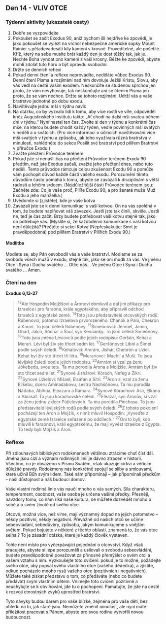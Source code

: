 ## Den 14 - VLIV OTCE

### Týdenní aktivity (ukazatelé cesty)

1. Dobře se vyzpovídejte
1. Pokoušet se začít Exodus 90, aniž bychom šli nejdříve ke zpovědi, je jako pokoušet se vylézt na vrchol nebezpečné americké sopky Mount Rainier s pětadevadesáti kily kamení v krosně. Proveditelné, ale pošetilé. Kříž, který na sebe musíte brát každý den je dost těžký tak, jak je. Nechte Boha vyndat ono kamení z vaší krosny. Běžte ke zpovědi, abyste mohli zdolat tuto horu a být opravdu svobodní.
1. Držte se denních reflexí
1. Pokud denní čtení a reflexe neprovádíte, neděláte vůbec Exodus 90. Denní čtení Písma a rozjímání nad ním dovoluje Ježíši Kristu, Slovu, aby vás vedl na cestě vaším exodem. Neskončíte se studenou sprchou jen proto, že vám nevyhovuje, tak neskončujte ani se čtením Písma jen proto, že se vám nechce. Držte se tohoto rozjímání. Udrží vás a vaše bratrstvo jednotné po dobu exodu.
1. Navštěvujte jednu mši v týdnu navíc
1. Na otázku, co by vyzvalo lidi k tomu, aby více rostli ve víře, odpověděl kněz Augustinského Institutu takto: „Ať chodí na další mši svatou během dní v týdnu.“ Nyní nastal ten čas. Zvolte si den v týdnu a konkrétní čas mše, na kterou budete chodit každý týden, vedle povinných mší svatých v neděli a o svátcích. (Pro více informací o účincích navštěvování více mší svatých v týdnu a způsobu, jak toho využívala různá bratrstva v minulosti, nahlédněte do sekce Posílit své bratrství pod pilířem Bratrství v příručce Exodu.)
1. Zvažte přečtení Průvodce terénem
1. Pokud jste si nenašli čas na přečtení Průvodce terénem Exodu 90 předtím, než jste Exodus začali, zvažte jeho přečtení dnes, nebo tuto neděli. Tento průvodce rámcuje celou zkušenost Exodu 90 a pomůže vám pochopit důvod každé části vašeho exodu. Porozumění těmto důvodům často pomáhá k tomu, abyste se zavázali k disciplínám s větší radostí a lehčím srdcem. (Nejdůležitější části Průvodce terénem jsou: Začněte zde: Co je vaše proč, Pilíře Exodu 90, a pro ženaté muže Muž Exodu a jeho manželka.)
1. Uvědomte si (zjistěte), kde je vaše kotva
1. Zavázali jste se k denní komunikaci s vaší kotvou. On na vás spoléhá v tom, že budete naplňovat váš závazek. Jestli jste tak činili, skvěle. Jestli ne, teď je čas začít. Brzy budete potřebovat vaši kotvu stejně tak, jako on potřebuje vás. (Myslíte si, že každodenní komunikace s vaší kotvou není důležitá? Přečtěte si sekci Kotva (Nepřeskakujte: Smrt je pravděpodobná) pod pilířem Bratrství v Pilířích Exodu 90.)

#### Modlitba

Modlete se, aby Pán osvobodil vás a vaše bratrství.
Modleme se za svobodu všech mužů v exodu, stejně tak, jako se oni modlí za vás.
Ve jménu Otce i Syna i Ducha svatého … Otče náš… Ve jménu Otce i Syna i Ducha svatého … Amen.

### Čtení na den

**Exodus 6,13-27**

> <sup>13</sup>Ale Hospodin Mojžíšovi a Áronovi domluvil a dal jim příkazy pro Izraelce i pro faraóna, krále egyptského, aby připravili odchod Izraelců z egyptské země.
> <sup>14</sup>Toto jsou představitelé otcovských rodů: Rúbenovci, potomci Izraelova prvorozeného: Chanók a Palú, Chesrón a Karmí. To jsou čeledi Rúbenovy.
> <sup>15</sup>Šimeónovci: Jemúel, Jamín, Ohad, Jakín, Sóchar a Šaul, syn Kenaanky. To jsou čeledi Šimeónovy.
> <sup>16</sup>Toto jsou jména Léviovců podle jejich rodopisu: Geršón, Kehat a Merarí. Lévi byl živ sto třicet sedm let.
> <sup>17</sup>Geršónovci: Libní a Šimeí podle svých čeledí.
> <sup>18</sup>Kehatovci: Amrám, Jishár, Chebrón a Uzíel. Kehat byl živ sto třicet tři léta.
> <sup>19</sup>Meraríovci: Machlí a Muší. To jsou lévijské čeledi podle jejich rodopisu.
> <sup>20</sup>Amrám si vzal za ženu Jókebedu, svou tetu. Ta mu porodila Árona a Mojžíše. Amrám byl živ sto třicet sedm let.
> <sup>21</sup>Synové Jishárovi: Kórach, Nefeg a Zikrí.
> <sup>22</sup>Synové Uzíelovi: Míšael, Elsáfan a Sitrí.
> <sup>23</sup>Áron si vzal za ženu Elíšebu, dceru Amínadabovu, sestru Nachšónovu. Ta mu porodila Nádaba, Abíhúa, Eleazara a Ítamara.
> <sup>24</sup>Synové Kórachovi: Asír, Elkána a Abíasaf. To jsou kórachovské čeledi.
> <sup>25</sup>Eleazar, syn Áronův, si vzal za ženu jednu z dcer Pútíelových. Ta mu porodila Pinchasa. To jsou představitelé lévijských rodů podle svých čeledí.
> <sup>26</sup>Z tohoto pokolení pocházejí ten Áron a Mojžíš, k nimž mluvil Hospodin: „Vyveďte z egyptské země Izraelce seřazené po oddílech.“
> <sup>27</sup>Oni to byli, kdo mluvili k faraónovi, králi egyptskému, že mají vyvést Izraelce z Egypta. To tedy byli Mojžíš a Áron.

### Reflexe

Při zdlouhavých biblických rodokmenech většinou ztrácíme chuť číst dál. Jména jsou cizí a význam rodinných linií je dávno
ztracen v historii. Všechno, co je obsaženo v Písmu Svatém, však ukazuje církvi a věřícím důležité pravdy. Rodokmeny nás
konkrétně spojují se sliby a smlouvami, které učinil Bůh svým lidem. Také nám připomínají – jak připomínali předkům – naši
důstojnost a náš budoucí domov.

Vaše vlastní rodinná linie vás naučí mnoho o vás samých. Síla charakteru, temperament, osobnost, vaše osoba je určena vašimi
předky. Přesněji, navzdory tomu, co nám říká naše kultura, se můžete dozvědět mnoho o sobě a o svém životě od svého otce.

Otcové, možná více, než víme, mají významný dopad na jejich potomstvo – někdy pozitivní, někdy negativní. Převážně od
našich otců se učíme sebeovládání, sebedůvěry, způsobu, jakým komunikujeme s vnějším světem. Pokud bojujete v některé z
těchto oblastí, znamená to, že vás otec selhal? To je zásadní otázka, které je každý člověk vystaven.

Tohle není místo pro vyčerpávající pojednání o otcovství. Když však pracujete, abyste si lépe porozuměli a usilovali o svobodu
sebeovládání, budete pravděpodobně považovat za přínosné přemýšlet o svém otci a vašem vztahu s ním. Vyzkoušejte toto
cvičení: pokud je to možné, požádejte svého otce, aby popsal svého vlastního otce (vašeho dědečka), a zjistíte, odkud pocházelo
mnoho rysů vašeho otce (pozitivních i negativních). Můžete také získat představu o tom, co předáváte (nebo co budete předávat)
svým vlastním dětem. Vnímejte toto cvičení pozitivně a neuchylujte se k obviňování, jde tu o pochopení. Pamatujte, že jste na
cestě k rozvoji ctnostných zvyků uprostřed bratrství.

Tyto návyky budou darem pro vaše blízké, zejména pro vaše děti, bez
ohledu na to, jak staré jsou. Nemůžete změnit minulost, ale nyní máte příležitost pracovat s Pánem, abyste pro svou rodinu
vytvořili novou budoucnost.
